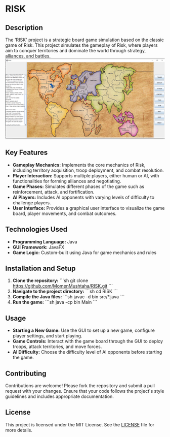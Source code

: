 # RISK

## Description
The 'RISK' project is a strategic board game simulation based on the classic game of Risk. This project simulates the gameplay of Risk, where players aim to conquer territories and dominate the world through strategy, alliances, and battles.
![](ScreenShotOfRisk.PNG)

## Key Features
- **Gameplay Mechanics:** Implements the core mechanics of Risk, including territory acquisition, troop deployment, and combat resolution.
- **Player Interaction:** Supports multiple players, either human or AI, with functionalities for forming alliances and negotiating.
- **Game Phases:** Simulates different phases of the game such as reinforcement, attack, and fortification.
- **AI Players:** Includes AI opponents with varying levels of difficulty to challenge players.
- **User Interface:** Provides a graphical user interface to visualize the game board, player movements, and combat outcomes.

## Technologies Used
- **Programming Language:** Java
- **GUI Framework:** JavaFX
- **Game Logic:** Custom-built using Java for game mechanics and rules

## Installation and Setup
1. **Clone the repository:**
   \`\`\`sh
   git clone https://github.com/MomenMushtaha/RISK.git
   \`\`\`
2. **Navigate to the project directory:**
   \`\`\`sh
   cd RISK
   \`\`\`
3. **Compile the Java files:**
   \`\`\`sh
   javac -d bin src/*.java
   \`\`\`
4. **Run the game:**
   \`\`\`sh
   java -cp bin Main
   \`\`\`

## Usage
- **Starting a New Game:** Use the GUI to set up a new game, configure player settings, and start playing.
- **Game Controls:** Interact with the game board through the GUI to deploy troops, attack territories, and move forces.
- **AI Difficulty:** Choose the difficulty level of AI opponents before starting the game.

## Contributing
Contributions are welcome! Please fork the repository and submit a pull request with your changes. Ensure that your code follows the project's style guidelines and includes appropriate documentation.

## License
This project is licensed under the MIT License. See the [LICENSE](https://github.com/MomenMushtaha/RISK/blob/main/LICENSE) file for more details.
